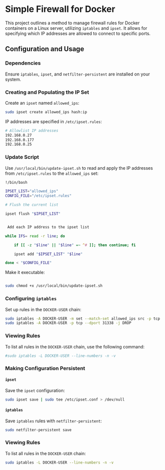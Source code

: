 # Simple Firewall for Docker

This project outlines a method to manage firewall rules for Docker containers on a Linux server, utilizing `iptables` and `ipset`. It allows for specifying which IP addresses are allowed to connect to specific ports.

## Configuration and Usage

### Dependencies

Ensure `iptables`, `ipset`, and `netfilter-persistent` are installed on your system.

### Creating and Populating the IP Set

Create an `ipset` named `allowed_ips`:

```bash
sudo ipset create allowed_ips hash:ip
```

IP addresses are specified in `/etc/ipset.rules`:

```bash
# Allowlist IP addresses
192.168.0.27
192.168.0.177
192.168.0.25
```

### Update Script

Use `/usr/local/bin/update-ipset.sh` to read and apply the IP addresses from `/etc/ipset.rules` to the `allowed_ips` set:

```bash
!/bin/bash

IPSET_LIST="allowed_ips"
CONFIG_FILE="/etc/ipset.rules"

# Flush the current list

ipset flush "$IPSET_LIST"


 Add each IP address to the ipset list

while IFS= read -r line; do

    if [[ -z "$line" || "$line" =~ ^# ]]; then continue; fi

    ipset add "$IPSET_LIST" "$line"

done < "$CONFIG_FILE"

```

Make it executable:


```bash

sudo chmod +x /usr/local/bin/update-ipset.sh

```

### Configuring `iptables`

Set up rules in the `DOCKER-USER` chain:


```bash
sudo iptables -A DOCKER-USER -m set --match-set allowed_ips src -p tcp --dport 31338 -j ACCEPT
sudo iptables -A DOCKER-USER -p tcp --dport 31338 -j DROP
```

### Viewing Rules

To list all rules in the `DOCKER-USER` chain, use the following command:

```bash
#sudo iptables -L DOCKER-USER --line-numbers -n -v
```


### Making Configuration Persistent

#### `ipset`

Save the `ipset` configuration:

```bash
sudo ipset save | sudo tee /etc/ipset.conf > /dev/null
```

#### `iptables`

Save `iptables` rules with `netfilter-persistent`:

```bash
sudo netfilter-persistent save
```

### Viewing Rules

To list all rules in the `DOCKER-USER` chain:

```bash
sudo iptables -L DOCKER-USER --line-numbers -n -v
```
